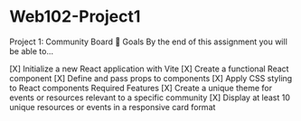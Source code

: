 # Web102-Project1
Project 1: Community Board
🎯 Goals
By the end of this assignment you will be able to...

[X] Initialize a new React application with Vite
[X] Create a functional React component
[X] Define and pass props to components
[X] Apply CSS styling to React components
Required Features
[X] Create a unique theme for events or resources relevant to a specific community
[X] Display at least 10 unique resources or events in a responsive card format
